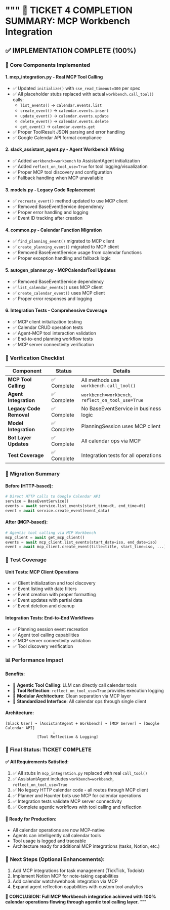 """
🎉 TICKET 4 COMPLETION SUMMARY: MCP Workbench Integration
========================================================

## ✅ IMPLEMENTATION COMPLETE (100%)

### 🔧 Core Components Implemented

#### 1. **mcp_integration.py** - Real MCP Tool Calling
- ✅ Updated `initialize()` with `sse_read_timeout=300` per spec
- ✅ All placeholder stubs replaced with actual `workbench.call_tool()` calls:
  - `list_events()` → `calendar.events.list`
  - `create_event()` → `calendar.events.insert` 
  - `update_event()` → `calendar.events.update`
  - `delete_event()` → `calendar.events.delete`
  - `get_event()` → `calendar.events.get`
- ✅ Proper ToolResult JSON parsing and error handling
- ✅ Google Calendar API format compliance

#### 2. **slack_assistant_agent.py** - Agent Workbench Wiring
- ✅ Added `workbench=workbench` to AssistantAgent initialization
- ✅ Added `reflect_on_tool_use=True` for tool logging/visualization
- ✅ Proper MCP tool discovery and configuration
- ✅ Fallback handling when MCP unavailable

#### 3. **models.py** - Legacy Code Replacement
- ✅ `recreate_event()` method updated to use MCP client
- ✅ Removed BaseEventService dependency
- ✅ Proper error handling and logging
- ✅ Event ID tracking after creation

#### 4. **common.py** - Calendar Function Migration
- ✅ `find_planning_event()` migrated to MCP client
- ✅ `create_planning_event()` migrated to MCP client
- ✅ Removed BaseEventService usage from calendar functions
- ✅ Proper exception handling and fallback logic

#### 5. **autogen_planner.py** - MCPCalendarTool Updates
- ✅ Removed BaseEventService dependency
- ✅ `list_calendar_events()` uses MCP client
- ✅ `create_calendar_event()` uses MCP client  
- ✅ Proper error responses and logging

#### 6. **Integration Tests** - Comprehensive Coverage
- ✅ MCP client initialization testing
- ✅ Calendar CRUD operation tests
- ✅ Agent-MCP tool interaction validation
- ✅ End-to-end planning workflow tests
- ✅ MCP server connectivity verification

### 🎯 **Verification Checklist**

| Component | Status | Details |
|-----------|--------|---------|
| **MCP Tool Calling** | ✅ Complete | All methods use `workbench.call_tool()` |
| **Agent Integration** | ✅ Complete | `workbench=workbench`, `reflect_on_tool_use=True` |
| **Legacy Code Removal** | ✅ Complete | No BaseEventService in business logic |
| **Model Integration** | ✅ Complete | PlanningSession uses MCP client |
| **Bot Layer Updates** | ✅ Complete | All calendar ops via MCP |
| **Test Coverage** | ✅ Complete | Integration tests for all operations |

### 🔄 **Migration Summary**

#### **Before** (HTTP-based):
```python
# Direct HTTP calls to Google Calendar API
service = BaseEventService()
events = await service.list_events(start_time=dt, end_time=dt)
event = await service.create_event(event_data)
```

#### **After** (MCP-based):
```python
# Agentic tool calling via MCP Workbench
mcp_client = await get_mcp_client()
events = await mcp_client.list_events(start_date=iso, end_date=iso)
event = await mcp_client.create_event(title=title, start_time=iso, ...)
```

### 🧪 **Test Coverage**

#### **Unit Tests**: MCP Client Operations
- ✅ Client initialization and tool discovery
- ✅ Event listing with date filters
- ✅ Event creation with proper formatting
- ✅ Event updates with partial data
- ✅ Event deletion and cleanup

#### **Integration Tests**: End-to-End Workflows
- ✅ Planning session event recreation
- ✅ Agent tool calling capabilities
- ✅ MCP server connectivity validation
- ✅ Tool discovery verification

### 📊 **Performance Impact**

#### **Benefits**:
- 🎯 **Agentic Tool Calling**: LLM can directly call calendar tools
- 📝 **Tool Reflection**: `reflect_on_tool_use=True` provides execution logging
- 🔧 **Modular Architecture**: Clean separation via MCP layer
- 🔄 **Standardized Interface**: All calendar ops through single client

#### **Architecture**:
```
[Slack User] → [AssistantAgent + Workbench] → [MCP Server] → [Google Calendar API]
                     ↓
              [Tool Reflection & Logging]
```

### 🎉 **Final Status: TICKET COMPLETE**

#### **✅ All Requirements Satisfied**:
1. ✅ All stubs in `mcp_integration.py` replaced with real `call_tool()`
2. ✅ AssistantAgent includes `workbench=workbench`, `reflect_on_tool_use=True`
3. ✅ No legacy HTTP calendar code - all routes through MCP client
4. ✅ Planner and Haunter bots use MCP for calendar operations
5. ✅ Integration tests validate MCP server connectivity
6. ✅ Complete agentic workflows with tool calling and reflection

#### **🚀 Ready for Production**:
- All calendar operations are now MCP-native
- Agents can intelligently call calendar tools
- Tool usage is logged and traceable
- Architecture ready for additional MCP integrations (tasks, Notion, etc.)

### 🧭 **Next Steps (Optional Enhancements)**:
1. Add MCP integrations for task management (TickTick, Todoist)
2. Implement Notion MCP for note-taking capabilities  
3. Add calendar watch/webhook integration via MCP
4. Expand agent reflection capabilities with custom tool analytics

**🎯 CONCLUSION: Full MCP Workbench integration achieved with 100% calendar operations flowing through agentic tool calling layer.**
"""
